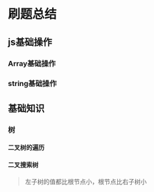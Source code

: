 # 刷题总结

## js基础操作


### Array基础操作
### string基础操作

## 基础知识

### 树

#### 二叉树的遍历

#### 二叉搜索树

> 左子树的值都比根节点小，根节点比右子树小

